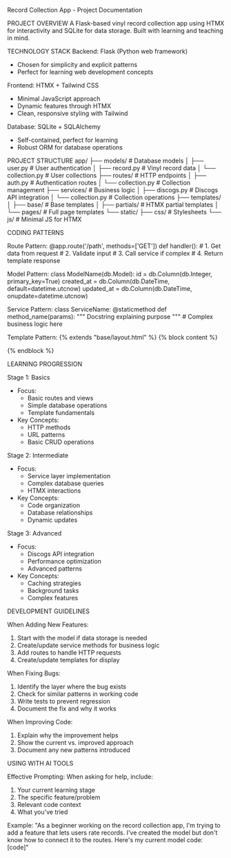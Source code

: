 Record Collection App - Project Documentation

PROJECT OVERVIEW
A Flask-based vinyl record collection app using HTMX for interactivity and SQLite for data storage. Built with learning and teaching in mind.

TECHNOLOGY STACK
Backend: Flask (Python web framework)
- Chosen for simplicity and explicit patterns
- Perfect for learning web development concepts

Frontend: HTMX + Tailwind CSS
- Minimal JavaScript approach
- Dynamic features through HTMX
- Clean, responsive styling with Tailwind

Database: SQLite + SQLAlchemy
- Self-contained, perfect for learning
- Robust ORM for database operations

PROJECT STRUCTURE
app/
├── models/              # Database models
│   ├── user.py         # User authentication
│   ├── record.py       # Vinyl record data
│   └── collection.py   # User collections
├── routes/             # HTTP endpoints
│   ├── auth.py        # Authentication routes
│   └── collection.py  # Collection management
├── services/          # Business logic
│   ├── discogs.py    # Discogs API integration
│   └── collection.py # Collection operations
├── templates/
│   ├── base/         # Base templates
│   ├── partials/     # HTMX partial templates
│   └── pages/        # Full page templates
└── static/
    ├── css/          # Stylesheets
    └── js/           # Minimal JS for HTMX

CODING PATTERNS

Route Pattern:
@app.route('/path', methods=['GET'])
def handler():
    # 1. Get data from request
    # 2. Validate input
    # 3. Call service if complex
    # 4. Return template response

Model Pattern:
class ModelName(db.Model):
    id = db.Column(db.Integer, primary_key=True)
    created_at = db.Column(db.DateTime, default=datetime.utcnow)
    updated_at = db.Column(db.DateTime, onupdate=datetime.utcnow)

Service Pattern:
class ServiceName:
    @staticmethod
    def method_name(params):
        """
        Docstring explaining purpose
        """
        # Complex business logic here

Template Pattern:
{% extends "base/layout.html" %}
{% block content %}
    <div hx-target="this" hx-swap="outerHTML">
        <!-- Content here -->
    </div>
{% endblock %}

LEARNING PROGRESSION

Stage 1: Basics
- Focus:
  - Basic routes and views
  - Simple database operations
  - Template fundamentals
- Key Concepts:
  - HTTP methods
  - URL patterns
  - Basic CRUD operations

Stage 2: Intermediate
- Focus:
  - Service layer implementation
  - Complex database queries
  - HTMX interactions
- Key Concepts:
  - Code organization
  - Database relationships
  - Dynamic updates

Stage 3: Advanced
- Focus:
  - Discogs API integration
  - Performance optimization
  - Advanced patterns
- Key Concepts:
  - Caching strategies
  - Background tasks
  - Complex features

DEVELOPMENT GUIDELINES

When Adding New Features:
1. Start with the model if data storage is needed
2. Create/update service methods for business logic
3. Add routes to handle HTTP requests
4. Create/update templates for display

When Fixing Bugs:
1. Identify the layer where the bug exists
2. Check for similar patterns in working code
3. Write tests to prevent regression
4. Document the fix and why it works

When Improving Code:
1. Explain why the improvement helps
2. Show the current vs. improved approach
3. Document any new patterns introduced

USING WITH AI TOOLS

Effective Prompting:
When asking for help, include:
1. Your current learning stage
2. The specific feature/problem
3. Relevant code context
4. What you've tried

Example:
"As a beginner working on the record collection app, I'm trying to add a feature 
that lets users rate records. I've created the model but don't know how to 
connect it to the routes. Here's my current model code: [code]"